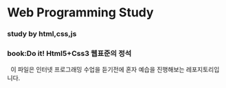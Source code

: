 # Web Programming Study
### study by html,css,js
### book:Do it! Html5+Css3 웹표준의 정석
&nbsp;&nbsp;이 파일은 인터넷 프로그래밍 수업을 듣기전에 혼자 예습을 진행해보는 레포지토리입니다.



